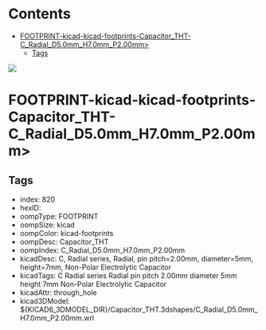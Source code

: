 



Contents
========

* [FOOTPRINT-kicad-kicad-footprints-Capacitor_THT-C_Radial_D5.0mm_H7.0mm_P2.00mm>](#footprint-kicad-kicad-footprints-capacitor_tht-c_radial_d50mm_h70mm_p200mm)
	* [Tags](#tags)
  
![][im]
# FOOTPRINT-kicad-kicad-footprints-Capacitor_THT-C_Radial_D5.0mm_H7.0mm_P2.00mm>

## Tags

- index: 820
- hexID: 
- oompType: FOOTPRINT
- oompSize: kicad
- oompColor: kicad-footprints
- oompDesc: Capacitor_THT
- oompIndex: C_Radial_D5.0mm_H7.0mm_P2.00mm
- kicadDesc: C, Radial series, Radial, pin pitch=2.00mm, diameter=5mm, height=7mm, Non-Polar Electrolytic Capacitor
- kicadTags: C Radial series Radial pin pitch 2.00mm diameter 5mm height 7mm Non-Polar Electrolytic Capacitor
- kicadAttr: through_hole
- kicad3DModel: ${KICAD6_3DMODEL_DIR}/Capacitor_THT.3dshapes/C_Radial_D5.0mm_H7.0mm_P2.00mm.wrl



[im]: image.png
